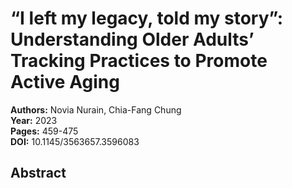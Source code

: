# “I left my legacy, told my story”: Understanding Older Adults’ Tracking Practices to Promote Active Aging

**Authors:** Novia Nurain, Chia-Fang Chung  
**Year:** 2023  
**Pages:** 459-475  
**DOI:** 10.1145/3563657.3596083  

## Abstract


